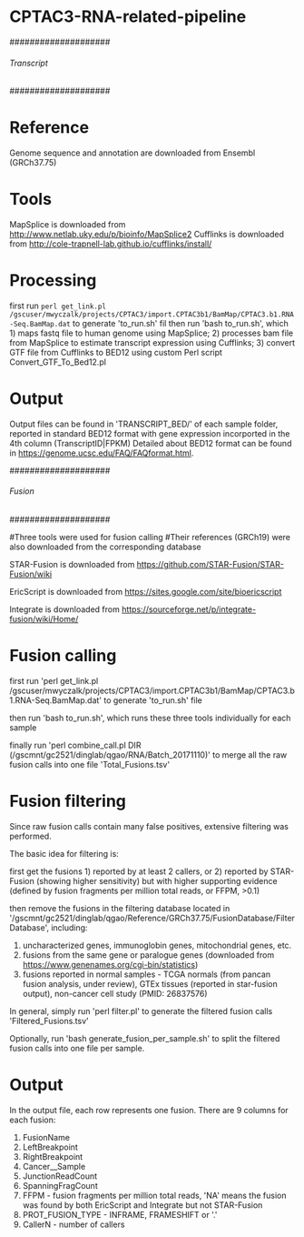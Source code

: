 # CPTAC3-RNA-related-pipeline

####################
###### Transcript 
####################

# Reference

Genome sequence and annotation are downloaded from Ensembl (GRCh37.75)

# Tools

MapSplice is downloaded from http://www.netlab.uky.edu/p/bioinfo/MapSplice2
Cufflinks is downloaded from http://cole-trapnell-lab.github.io/cufflinks/install/

# Processing

first run `perl get_link.pl /gscuser/mwyczalk/projects/CPTAC3/import.CPTAC3b1/BamMap/CPTAC3.b1.RNA-Seq.BamMap.dat` to generate 'to_run.sh' fil
then run 'bash to_run.sh', which 1) maps fastq file to human genome using MapSplice; 2) processes bam file from MapSplice to estimate transcript expression using Cufflinks; 3) convert GTF file from Cufflinks to BED12 using custom Perl script Convert_GTF_To_Bed12.pl

# Output

Output files can be found in 'TRANSCRIPT_BED/' of each sample folder, reported in standard BED12 format with gene expression incorported in the 4th column (TranscriptID|FPKM)
Detailed about BED12 format can be found in https://genome.ucsc.edu/FAQ/FAQformat.html.

####################
###### Fusion
####################

#Three tools were used for fusion calling
#Their references (GRCh19) were also downloaded from the corresponding database

STAR-Fusion is downloaded from https://github.com/STAR-Fusion/STAR-Fusion/wiki

EricScript is downloaded from https://sites.google.com/site/bioericscript

Integrate is downloaded from https://sourceforge.net/p/integrate-fusion/wiki/Home/

# Fusion calling

first run 'perl get_link.pl /gscuser/mwyczalk/projects/CPTAC3/import.CPTAC3b1/BamMap/CPTAC3.b1.RNA-Seq.BamMap.dat' to generate 'to_run.sh' file

then run 'bash to_run.sh', which runs these three tools individually for each sample

finally run 'perl combine_call.pl DIR (/gscmnt/gc2521/dinglab/qgao/RNA/Batch_20171110)' to merge all the raw fusion calls into one file 'Total_Fusions.tsv'


# Fusion filtering

Since raw fusion calls contain many false positives, extensive filtering was performed.

The basic idea for filtering is:

first get the fusions 1) reported by at least 2 callers, or 2) reported by STAR-Fusion (showing higher sensitivity) but with higher supporting evidence (defined by fusion fragments per million total reads, or FFPM, >0.1)

then remove the fusions in the filtering database located in '/gscmnt/gc2521/dinglab/qgao/Reference/GRCh37.75/FusionDatabase/FilterDatabase', including:
1) uncharacterized genes, immunoglobin genes, mitochondrial genes, etc.
2) fusions from the same gene or paralogue genes (downloaded from https://www.genenames.org/cgi-bin/statistics)
3) fusions reported in normal samples - TCGA normals (from pancan fusion analysis, under review), GTEx tissues (reported in star-fusion output), non-cancer cell study (PMID: 26837576)

In general, simply run 'perl filter.pl' to generate the filtered fusion calls 'Filtered_Fusions.tsv'

Optionally, run 'bash generate_fusion_per_sample.sh' to split the filtered fusion calls into one file per sample.

# Output
In the output file, each row represents one fusion.
There are 9 columns for each fusion:
1) FusionName
2) LeftBreakpoint
3) RightBreakpoint
4) Cancer__Sample
5) JunctionReadCount
6) SpanningFragCount
7) FFPM                 - fusion fragments per million total reads, 'NA' means the fusion was found by both EricScript and Integrate but not STAR-Fusion
8) PROT_FUSION_TYPE     - INFRAME, FRAMESHIFT or '.'
9) CallerN              - number of callers
